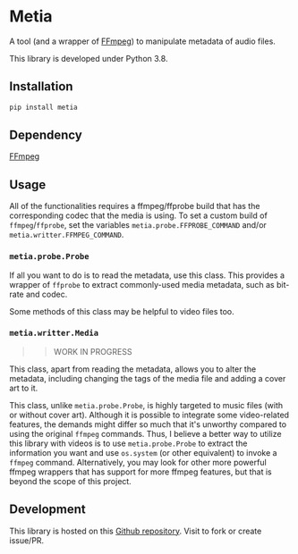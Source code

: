 # Metia
A tool (and a wrapper of [FFmpeg][ffmpeg_url]) to manipulate metadata of audio
files. 

This library is developed under Python 3.8.

## Installation

```bash
pip install metia
```

## Dependency
[FFmpeg][ffmpeg_url]

## Usage

All of the functionalities requires a ffmpeg/ffprobe build that has the
corresponding codec that the media is using. To set a custom build of
`ffmpeg`/`ffprobe`, set the variables `metia.probe.FFPROBE_COMMAND` and/or
`metia.writter.FFMPEG_COMMAND`.

### `metia.probe.Probe`
If all you want to do is to read the metadata, use this class. This provides a
wrapper of `ffprobe` to extract commonly-used media metadata, such as bit-rate
and codec.

Some methods of this class may be helpful to video files too.

### `metia.writter.Media`
>> WORK IN PROGRESS

This class, apart from reading the metadata, allows you to alter the metadata,
including changing the tags of the media file and adding a cover art to it.

This class, unlike `metia.probe.Probe`, is highly targeted to music files (with
or without cover art). Although it is possible to integrate some video-related
features, the demands might differ so much that it's unworthy compared to using
the original `ffmpeg` commands. Thus, I believe a better way to utilize this
library with videos is to use `metia.probe.Probe` to extract the information you
want and use `os.system` (or other equivalent) to invoke a `ffmpeg` command.
Alternatively, you may look for other more powerful ffmpeg wrappers that has
support for more ffmpeg features, but that is beyond the scope of this project.


## Development
This library is hosted on this [Github repository][repo_url]. Visit to
fork or create issue/PR.


[ffmpeg_url]: https://www.ffmpeg.org/
[repo_url]: https://github.com/Davidyz/metia

